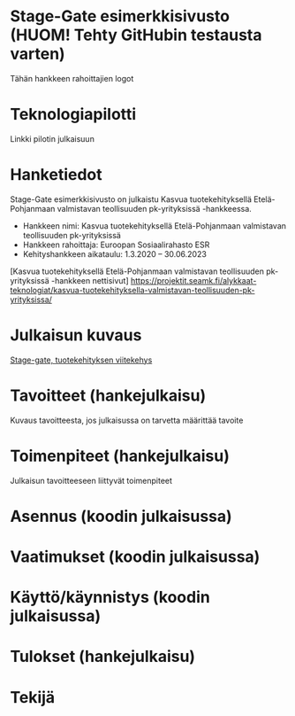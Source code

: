 # Stage-Gate esimerkkisivusto (HUOM! Tehty GitHubin testausta varten)
Tähän hankkeen rahoittajien logot

# Teknologiapilotti
Linkki pilotin julkaisuun 

# Hanketiedot
Stage-Gate esimerkkisivusto on julkaistu Kasvua tuotekehityksellä Etelä-Pohjanmaan valmistavan teollisuuden pk-yrityksissä -hankkeessa.

- Hankkeen nimi: Kasvua tuotekehityksellä Etelä-Pohjanmaan valmistavan teollisuuden pk-yrityksissä
- Hankkeen rahoittaja: Euroopan Sosiaalirahasto ESR
- Kehityshankkeen aikataulu: 1.3.2020 – 30.06.2023
  
[Kasvua tuotekehityksellä Etelä-Pohjanmaan valmistavan teollisuuden pk-yrityksissä -hankkeen nettisivut] https://projektit.seamk.fi/alykkaat-teknologiat/kasvua-tuotekehityksella-valmistavan-teollisuuden-pk-yrityksissa/

# Julkaisun kuvaus
[Stage-gate, tuotekehityksen viitekehys](/content/stage-gate-tuotekehityksen-viitekehys.pdf)

# Tavoitteet (hankejulkaisu)
Kuvaus tavoitteesta, jos julkaisussa on tarvetta määrittää tavoite

# Toimenpiteet (hankejulkaisu)
Julkaisun tavoitteeseen liittyvät toimenpiteet

# Asennus (koodin julkaisussa)
# Vaatimukset (koodin julkaisussa)
# Käyttö/käynnistys (koodin julkaisussa)
# Tulokset (hankejulkaisu)
# Tekijä







